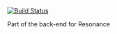 [![Build Status](https://travis-ci.org/BR-0309/Resonance-Backend.svg?branch=master)](https://travis-ci.org/BR-0309/Resonance-Backend)	
  		  
  Part of the back-end for Resonance
